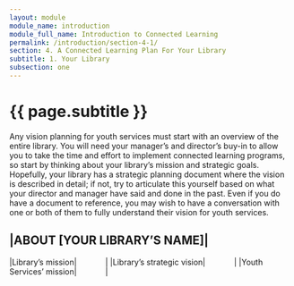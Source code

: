 ```yaml
---
layout: module
module_name: introduction
module_full_name: Introduction to Connected Learning
permalink: /introduction/section-4-1/
section: 4. A Connected Learning Plan For Your Library
subtitle: 1. Your Library
subsection: one
---
```


# {{ page.subtitle }}

Any vision planning for youth services must start with an overview of the entire library. You will need your manager’s and director’s buy-in to allow you to take the time and effort to implement connected learning programs, so start by thinking about your library’s mission and strategic goals. Hopefully, your library has a strategic planning document where the vision is described in detail; if not, try to articulate this yourself based on what your director and manager have said and done in the past. Even if you do have a document to reference, you may wish to have a conversation with one or both of them to fully understand their vision for youth services. 

|**ABOUT [YOUR LIBRARY’S NAME]**|
---
|Library’s mission|&nbsp;&nbsp;&nbsp;&nbsp;&nbsp;&nbsp;&nbsp;&nbsp;&nbsp;&nbsp;&nbsp;&nbsp;&nbsp;|
|Library’s strategic vision|&nbsp;&nbsp;&nbsp;&nbsp;&nbsp;&nbsp;&nbsp;&nbsp;&nbsp;&nbsp;&nbsp;&nbsp;&nbsp;|
|Youth Services’ mission|&nbsp;&nbsp;&nbsp;&nbsp;&nbsp;&nbsp;&nbsp;&nbsp;&nbsp;&nbsp;&nbsp;&nbsp;&nbsp;|


